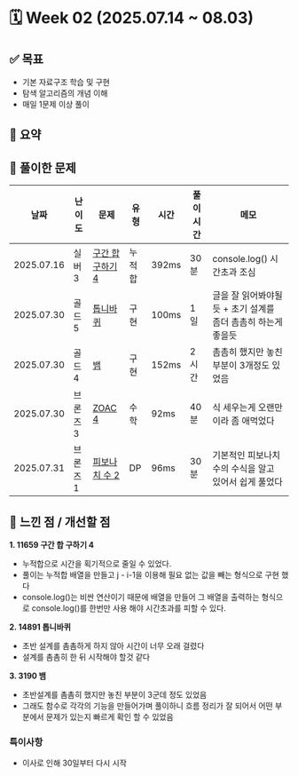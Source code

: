 # 🗓️ Week 02 (2025.07.14 ~ 08.03)

## ✅ 목표

- 기본 자료구조 학습 및 구현
- 탐색 알고리즘의 개념 이해
- 매일 1문제 이상 풀이

## 📌 요약

## 🧩 풀이한 문제

| 날짜       | 난이도   | 문제                                                      | 유형   | 시간  | 풀이 시간 | 메모                                                         |
| ---------- | -------- | --------------------------------------------------------- | ------ | ----- | --------- | ------------------------------------------------------------ |
| 2025.07.16 | 실버 3   | [구간 합 구하기 4](https://www.acmicpc.net/problem/11659) | 누적합 | 392ms | 30분      | console.log() 시간초과 조심                                  |
| 2025.07.30 | 골드 5   | [톱니바퀴](https://www.acmicpc.net/problem/14891)         | 구현   | 100ms | 1일       | 글을 잘 읽어봐야될듯 + 초기 설계를 좀더 촘촘히 하는게 좋을듯 |
| 2025.07.30 | 골드 4   | [뱀](https://www.acmicpc.net/problem/3190)                | 구현   | 152ms | 2시간     | 촘촘히 했지만 놓친 부분이 3개정도 있었음                     |
| 2025.07.30 | 브론즈 3 | [ZOAC 4](https://www.acmicpc.net/problem/23971)           | 수학   | 92ms  | 40분      | 식 세우는게 오랜만이라 좀 애먹었다                           |
| 2025.07.31 | 브론즈 1 | [피보나치 수 2](https://www.acmicpc.net/problem/2748)     | DP     | 96ms  | 30분      | 기본적인 피보나치수의 수식을 알고 있어서 쉽게 풀었다         |

## 🤔 느낀 점 / 개선할 점

**1. 11659 구간 합 구하기 4**

- 누적합으로 시간을 획기적으로 줄일 수 있었다.
- 풀이는 누적합 배열을 만들고 j - i-1을 이용해 필요 없는 값을 빼는 형식으로 구현 했다
- console.log()는 비싼 연산이기 때문에 배열을 만들어 그 배열을 출력하는 형식으로 console.log()를 한번만 사용 해야 시간초과를 피할 수 있다.

**2. 14891 톱니바퀴**

- 초반 설계를 촘촘하게 하지 않아 시간이 너무 오래 걸렸다
- 설계를 촘촘히 한 뒤 시작해야 할것 같다

**3. 3190 뱀**

- 초반설계를 촘촘히 했지만 놓친 부분이 3군데 정도 있었음
- 그래도 함수로 각각의 기능을 만들어가며 풀이하니 흐름 정리가 잘 되어서 어떤 부분에서 문제가 있는지 빠르게 확인 할 수 있었음

### 특이사항

- 이사로 인해 30일부터 다시 시작

